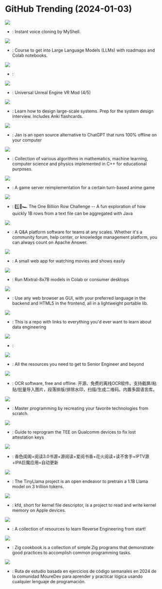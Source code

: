 # GitHub Trending (2024-01-03)

![](https://img.shields.io/badge/Python-New%201-green?style=flat-square&logo=appveyor)
- [](https://github.comundefined): Instant voice cloning by MyShell.

![](https://img.shields.io/badge/Jupyter%20Notebook-New%203-green?style=flat-square&logo=appveyor)
- [](https://github.comundefined): Course to get into Large Language Models (LLMs) with roadmaps and Colab notebooks.

![](https://img.shields.io/badge/Python-New%20599-green?style=flat-square&logo=appveyor)
- [](https://github.comundefined): 

![](https://img.shields.io/badge/C%2B%2B-New%20273-green?style=flat-square&logo=appveyor)
- [](https://github.comundefined): Universal Unreal Engine VR Mod (4/5)

![](https://img.shields.io/badge/Python-New%201-green?style=flat-square&logo=appveyor)
- [](https://github.comundefined): Learn how to design large-scale systems. Prep for the system design interview. Includes Anki flashcards.

![](https://img.shields.io/badge/TypeScript-New%20500-green?style=flat-square&logo=appveyor)
- [](https://github.comundefined): Jan is an open source alternative to ChatGPT that runs 100% offline on your computer

![](https://img.shields.io/badge/C%2B%2B-New%20257-green?style=flat-square&logo=appveyor)
- [](https://github.comundefined): Collection of various algorithms in mathematics, machine learning, computer science and physics implemented in C++ for educational purposes.

![](https://img.shields.io/badge/Java-New%2011-green?style=flat-square&logo=appveyor)
- [](https://github.comundefined): A game server reimplementation for a certain turn-based anime game

![](https://img.shields.io/badge/Java-New%2084-green?style=flat-square&logo=appveyor)
- [](https://github.comundefined): 1️⃣🐝🏎️ The One Billion Row Challenge -- A fun exploration of how quickly 1B rows from a text file can be aggregated with Java

![](https://img.shields.io/badge/Go-New%20123-green?style=flat-square&logo=appveyor)
- [](https://github.comundefined): A Q&A platform software for teams at any scales. Whether it's a community forum, help center, or knowledge management platform, you can always count on Apache Answer.

![](https://img.shields.io/badge/TypeScript-New%201-green?style=flat-square&logo=appveyor)
- [](https://github.comundefined): A small web app for watching movies and shows easily

![](https://img.shields.io/badge/Python-New%20233-green?style=flat-square&logo=appveyor)
- [](https://github.comundefined): Run Mixtral-8x7B models in Colab or consumer desktops

![](https://img.shields.io/badge/C-New%20355-green?style=flat-square&logo=appveyor)
- [](https://github.comundefined): Use any web browser as GUI, with your preferred language in the backend and HTML5 in the frontend, all in a lightweight portable lib.

![](https://img.shields.io/badge/none-New%20115-green?style=flat-square&logo=appveyor)
- [](https://github.comundefined): This is a repo with links to everything you'd ever want to learn about data engineering

![](https://img.shields.io/badge/TypeScript-New%20122-green?style=flat-square&logo=appveyor)
- [](https://github.comundefined): 

![](https://img.shields.io/badge/none-New%20294-green?style=flat-square&logo=appveyor)
- [](https://github.comundefined): All the resources you need to get to Senior Engineer and beyond

![](https://img.shields.io/badge/QML-New%20325-green?style=flat-square&logo=appveyor)
- [](https://github.comundefined): OCR software, free and offline. 开源、免费的离线OCR软件。支持截屏/粘贴/批量导入图片，段落排版/排除水印，扫描/生成二维码。内置多国语言库。

![](https://img.shields.io/badge/none-New%20331-green?style=flat-square&logo=appveyor)
- [](https://github.comundefined): Master programming by recreating your favorite technologies from scratch.

![](https://img.shields.io/badge/none-New%2017-green?style=flat-square&logo=appveyor)
- [](https://github.comundefined): Guide to reprogram the TEE on Qualcomm devices to fix lost attestation keys

![](https://img.shields.io/badge/Python-New%20111-green?style=flat-square&logo=appveyor)
- [](https://github.comundefined): 香色闺阁+阅读3.0书源+源阅读+爱阅书香+花火阅读+读不舍手+IPTV源+IPA巨魔应用=自动更新

![](https://img.shields.io/badge/Python-New%2086-green?style=flat-square&logo=appveyor)
- [](https://github.comundefined): The TinyLlama project is an open endeavor to pretrain a 1.1B Llama model on 3 trillion tokens.

![](https://img.shields.io/badge/C-New%2030-green?style=flat-square&logo=appveyor)
- [](https://github.comundefined): kfd, short for kernel file descriptor, is a project to read and write kernel memory on Apple devices.

![](https://img.shields.io/badge/none-New%2039-green?style=flat-square&logo=appveyor)
- [](https://github.comundefined): A collection of resources to learn Reverse Engineering from start!

![](https://img.shields.io/badge/Zig-New%2048-green?style=flat-square&logo=appveyor)
- [](https://github.comundefined): Zig cookbook is a collection of simple Zig programs that demonstrate good practices to accomplish common programming tasks.

![](https://img.shields.io/badge/Python-New%20135-green?style=flat-square&logo=appveyor)
- [](https://github.comundefined): Ruta de estudio basada en ejercicios de código semanales en 2024 de la comunidad MoureDev para aprender y practicar lógica usando cualquier lenguaje de programación.

